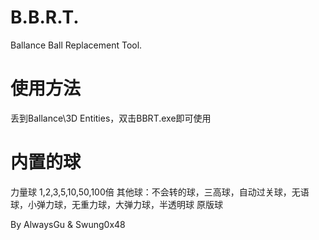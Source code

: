 # B.B.R.T.
Ballance Ball Replacement Tool.
# 使用方法
丢到Ballance\3D Entities，双击BBRT.exe即可使用
# 内置的球
力量球 1,2,3,5,10,50,100倍
其他球：不会转的球，三高球，自动过关球，无语球，小弹力球，无重力球，大弹力球，半透明球
原版球

By AlwaysGu & Swung0x48